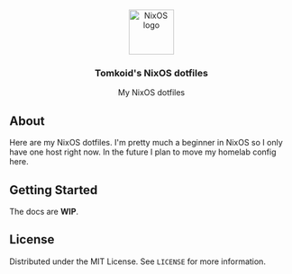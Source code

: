 <a id="readme-top"></a>
<!-- PROJECT LOGO -->
<br />
<div align="center">
  <a href="https://codeberg.org/tomkoid/nxios-config">
    <img src="https://upload.wikimedia.org/wikipedia/commons/2/28/Nix_snowflake.svg" alt="NixOS logo" width="80" height="80">
  </a>

<h3 align="center">Tomkoid's NixOS dotfiles</h3>

  <p align="center">
   	My NixOS dotfiles
  </p>
</div>


<!-- ABOUT -->
## About

Here are my NixOS dotfiles. I'm pretty much a beginner in NixOS so I only have one host right now. In the future I plan to move my homelab config here.

<!-- GETTING STARTED -->
## Getting Started

The docs are **WIP**.


<!-- LICENSE -->
## License

Distributed under the MIT License. See `LICENSE` for more information.